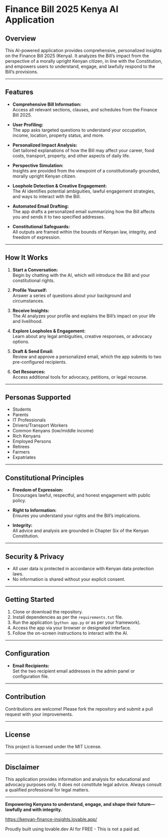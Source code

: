 # Finance Bill 2025 Kenya AI Application

## Overview

This AI-powered application provides comprehensive, personalized insights on the Finance Bill 2025 (Kenya). It analyzes the Bill’s impact from the perspective of a morally upright Kenyan citizen, in line with the Constitution, and empowers users to understand, engage, and lawfully respond to the Bill’s provisions.

---

## Features

- **Comprehensive Bill Information:**  
  Access all relevant sections, clauses, and schedules from the Finance Bill 2025.

- **User Profiling:**  
  The app asks targeted questions to understand your occupation, income, location, property status, and more.

- **Personalized Impact Analysis:**  
  Get tailored explanations of how the Bill may affect your career, food costs, transport, property, and other aspects of daily life.

- **Perspective Simulation:**  
  Insights are provided from the viewpoint of a constitutionally grounded, morally upright Kenyan citizen.

- **Loophole Detection & Creative Engagement:**  
  The AI identifies potential ambiguities, lawful engagement strategies, and ways to interact with the Bill.

- **Automated Email Drafting:**  
  The app drafts a personalized email summarizing how the Bill affects you and sends it to two specified addresses.

- **Constitutional Safeguards:**  
  All outputs are framed within the bounds of Kenyan law, integrity, and freedom of expression.

---

## How It Works

1. **Start a Conversation:**  
   Begin by chatting with the AI, which will introduce the Bill and your constitutional rights.

2. **Profile Yourself:**  
   Answer a series of questions about your background and circumstances.

3. **Receive Insights:**  
   The AI analyzes your profile and explains the Bill’s impact on your life and livelihood.

4. **Explore Loopholes & Engagement:**  
   Learn about any legal ambiguities, creative responses, or advocacy options.

5. **Draft & Send Email:**  
   Review and approve a personalized email, which the app submits to two pre-configured recipients.

6. **Get Resources:**  
   Access additional tools for advocacy, petitions, or legal recourse.

---

## Personas Supported

- Students
- Parents
- IT Professionals
- Drivers/Transport Workers
- Common Kenyans (low/middle income)
- Rich Kenyans
- Employed Persons
- Retirees
- Farmers
- Expatriates

---

## Constitutional Principles

- **Freedom of Expression:**  
  Encourages lawful, respectful, and honest engagement with public policy.

- **Right to Information:**  
  Ensures you understand your rights and the Bill’s implications.

- **Integrity:**  
  All advice and analysis are grounded in Chapter Six of the Kenyan Constitution.

---

## Security & Privacy

- All user data is protected in accordance with Kenyan data protection laws.
- No information is shared without your explicit consent.

---

## Getting Started

1. Clone or download the repository.
2. Install dependencies as per the `requirements.txt` file.
3. Run the application (`python app.py` or as per your framework).
4. Access the app via your browser or designated interface.
5. Follow the on-screen instructions to interact with the AI.

---

## Configuration

- **Email Recipients:**  
  Set the two recipient email addresses in the admin panel or configuration file.

---

## Contribution

Contributions are welcome! Please fork the repository and submit a pull request with your improvements.

---

## License

This project is licensed under the MIT License.

---

## Disclaimer

This application provides information and analysis for educational and advocacy purposes only. It does not constitute legal advice. Always consult a qualified professional for legal matters.

---

**Empowering Kenyans to understand, engage, and shape their future—lawfully and with integrity.**

https://kenyan-finance-insights.lovable.app/

Proudly built using lovable.dev AI for FREE - This is not a paid ad.
